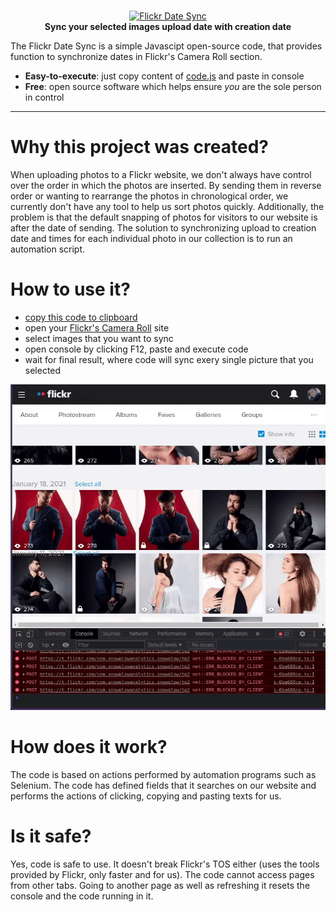 <!-- markdownlint-configure-file { "MD004": { "style": "consistent" } } -->
<!-- markdownlint-disable MD033 -->
#

<p align="center">
    <a href="https://github.com/Atryni/flickr-date-sync/">
        <img src="https://upload.wikimedia.org/wikipedia/commons/9/9b/Flickr_logo.png" alt="Flickr Date Sync">
    </a>
    <br>
    <strong>Sync your selected images upload date with creation date</strong>
</p>
<!-- markdownlint-enable MD033 -->

The Flickr Date Sync is a simple Javascipt open-source code, that provides function to synchronize dates in Flickr's Camera Roll section.

- **Easy-to-execute**: just copy content of [code.js](https://raw.githubusercontent.com/Atryni/flickr-date-sync/master/code.js) and paste in console
- **Free**: open source software which helps ensure _you_ are the sole person in control

-----

# Why this project was created?
When uploading photos to a Flickr website, we don't always have control over the order in which the photos are inserted. By sending them in reverse order or wanting to rearrange the photos in chronological order, we currently don't have any tool to help us sort photos quickly. Additionally, the problem is that the default snapping of photos for visitors to our website is after the date of sending.
The solution to synchronizing upload to creation date and times for each individual photo in our collection is to run an automation script.

# How to use it?
- [copy this code to clipboard](https://raw.githubusercontent.com/Atryni/flickr-date-sync/master/code.js)
- open your [Flickr's Camera Roll](https://flickr.com/cameraroll) site
- select images that you want to sync
- open console by clicking F12, paste and execute code
- wait for final result, where code will sync exery single picture that you selected

![code-usage](./assets/code-usage.gif)

# How does it work?
The code is based on actions performed by automation programs such as Selenium. The code has defined fields that it searches on our website and performs the actions of clicking, copying and pasting texts for us.

# Is it safe?
Yes, code is safe to use. It doesn't break Flickr's TOS either (uses the tools provided by Flickr, only faster and for us). The code cannot access pages from other tabs. Going to another page as well as refreshing it resets the console and the code running in it.